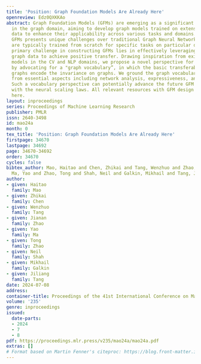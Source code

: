 ```yaml
---
title: 'Position: Graph Foundation Models Are Already Here'
openreview: Edz0QXKKAo
abstract: Graph Foundation Models (GFMs) are emerging as a significant research topic
  in the graph domain, aiming to develop graph models trained on extensive and diverse
  data to enhance their applicability across various tasks and domains. Developing
  GFMs presents unique challenges over traditional Graph Neural Networks (GNNs), which
  are typically trained from scratch for specific tasks on particular datasets. The
  primary challenge in constructing GFMs lies in effectively leveraging vast and diverse
  graph data to achieve positive transfer. Drawing inspiration from existing foundation
  models in the CV and NLP domains, we propose a novel perspective for the GFM development
  by advocating for a "graph vocabulary”, in which the basic transferable units underlying
  graphs encode the invariance on graphs. We ground the graph vocabulary construction
  from essential aspects including network analysis, expressiveness, and stability.
  Such a vocabulary perspective can potentially advance the future GFM design in line
  with the neural scaling laws. All relevant resources with GFM design can be found
  here.
layout: inproceedings
series: Proceedings of Machine Learning Research
publisher: PMLR
issn: 2640-3498
id: mao24a
month: 0
tex_title: 'Position: Graph Foundation Models Are Already Here'
firstpage: 34670
lastpage: 34692
page: 34670-34692
order: 34670
cycles: false
bibtex_author: Mao, Haitao and Chen, Zhikai and Tang, Wenzhuo and Zhao, Jianan and
  Ma, Yao and Zhao, Tong and Shah, Neil and Galkin, Mikhail and Tang, Jiliang
author:
- given: Haitao
  family: Mao
- given: Zhikai
  family: Chen
- given: Wenzhuo
  family: Tang
- given: Jianan
  family: Zhao
- given: Yao
  family: Ma
- given: Tong
  family: Zhao
- given: Neil
  family: Shah
- given: Mikhail
  family: Galkin
- given: Jiliang
  family: Tang
date: 2024-07-08
address:
container-title: Proceedings of the 41st International Conference on Machine Learning
volume: '235'
genre: inproceedings
issued:
  date-parts:
  - 2024
  - 7
  - 8
pdf: https://proceedings.mlr.press/v235/mao24a/mao24a.pdf
extras: []
# Format based on Martin Fenner's citeproc: https://blog.front-matter.io/posts/citeproc-yaml-for-bibliographies/
---
```

